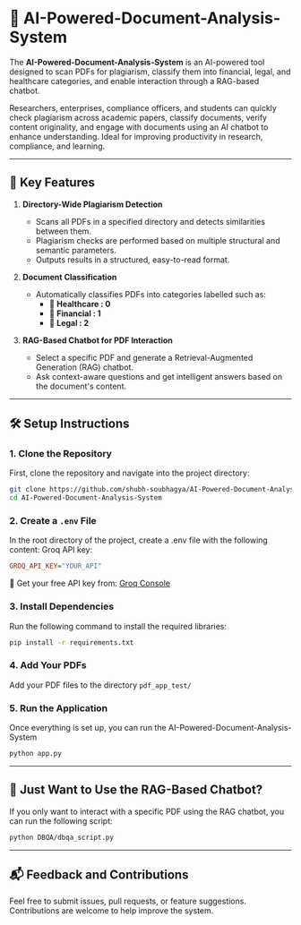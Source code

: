# 📄 AI-Powered-Document-Analysis-System

The **AI-Powered-Document-Analysis-System** is an AI-powered tool designed to scan PDFs for plagiarism, classify them into financial, legal, and healthcare categories, and enable interaction through a RAG-based chatbot. 

Researchers, enterprises, compliance officers, and students can quickly check plagiarism across academic papers, classify documents, verify content originality, and engage with documents using an AI chatbot to enhance understanding. Ideal for improving productivity in research, compliance, and learning.

---

## 🚀 Key Features

1. **Directory-Wide Plagiarism Detection**  
   - Scans all PDFs in a specified directory and detects similarities between them.  
   - Plagiarism checks are performed based on multiple structural and semantic parameters.  
   - Outputs results in a structured, easy-to-read format.

2. **Document Classification**  
   - Automatically classifies PDFs into categories labelled such as:  
     - 📂 **Healthcare : 0**  
     - 📂 **Financial : 1**  
     - 📂 **Legal : 2**

3. **RAG-Based Chatbot for PDF Interaction**  
   - Select a specific PDF and generate a Retrieval-Augmented Generation (RAG) chatbot.  
   - Ask context-aware questions and get intelligent answers based on the document's content.

---

## 🛠️ Setup Instructions

### 1. Clone the Repository
First, clone the repository and navigate into the project directory:
```bash
git clone https://github.com/shubh-soubhagya/AI-Powered-Document-Analysis-System.git
cd AI-Powered-Document-Analysis-System
```

### 2. Create a `.env` File
In the root directory of the project, create a .env file with the following content:
Groq API key:
```ini
GROQ_API_KEY="YOUR_API"
```
🔑 Get your free API key from: [Groq Console](https://console.groq.com/keys)

### 3. Install Dependencies
Run the following command to install the required libraries:
```bash
pip install -r requirements.txt
```

### 4. Add Your PDFs
Add your PDF files to the directory `pdf_app_test/`

### 5. Run the Application
Once everything is set up, you can run the AI-Powered-Document-Analysis-System
```bash
python app.py
```
---

## 🧠 Just Want to Use the RAG-Based Chatbot?

If you only want to interact with a specific PDF using the RAG chatbot, you can run the following script:
``` bash
python DBQA/dbqa_script.py
```

---

## 📬 Feedback and Contributions
Feel free to submit issues, pull requests, or feature suggestions. Contributions are welcome to help improve the system.

